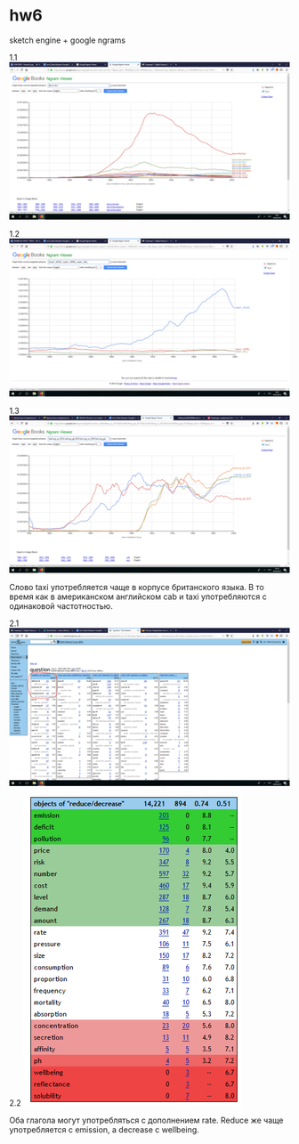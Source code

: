 # hw6
sketch engine + google ngrams

1.1 ![](https://github.com/polinakuznetsova/hw6/blob/master/1.1.%20due%20to%20the.PNG)

1.2 ![](https://github.com/polinakuznetsova/hw6/blob/master/1.2.%20import%20(parts%20of%20speech).PNG)

1.3 ![](https://github.com/polinakuznetsova/hw6/blob/master/cab%20taxi.PNG)

Слово taxi употребляется чаще в корпусе британского языка. В то время как в американском английском cab и taxi употребляются с одинаковой частотностью.
    
2.1 ![](https://github.com/polinakuznetsova/hw6/blob/master/2.1.%20modifiers%20question.PNG)

2.2 
![](https://github.com/polinakuznetsova/hw6/blob/master/2.2.%20reduce%20decrease%20(objects).PNG)

Оба глагола могут употребляться с дополнением rate. Reducе же чаще употребляется с emission, а decrease с wellbeing.
